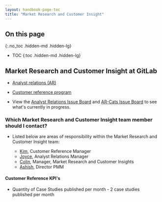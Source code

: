 ```yaml
---
layout: handbook-page-toc
title: "Market Research and Customer Insight"
---
```


## On this page
{:.no_toc .hidden-md .hidden-lg}

- TOC
{:toc .hidden-md .hidden-lg}

## Market Research and Customer Insight at GitLab

  - [Analyst relations (AR)](/handbook/marketing/product-marketing/analyst-relations/)
  - [Customer reference program](/handbook/marketing/product-marketing/customer-reference-program/)

  - View the [Analyst Relations Issue Board](https://gitlab.com/gitlab-com/marketing/product-marketing/-/boards/940099?&label_name[]=Analyst%20Relations) and [AR-Cats Issue Board](https://gitlab.com/gitlab-com/marketing/product-marketing/-/boards/940116?&label_name[]=Analyst%20Relations) to see what's currently in progress.

### Which Market Research and Customer Insight team member should I contact?

  - Listed below are areas of responsibility within the Market Research and Customer Insight team:

    - [Kim](/company/team/#kimlock), Customer Reference Manager
    - [Joyce](/company/team/#joycetompsett), Analyst Relations Manager
    - [Colin](/company/team/#colinwfletcher), Manager, Market Research and Customer Insights
    - [Ashish](/company/team/#kuthiala), Director PMM

#### Customer Reference KPI's
  - Quantity of Case Studies published per month - 2 case studies published per month
